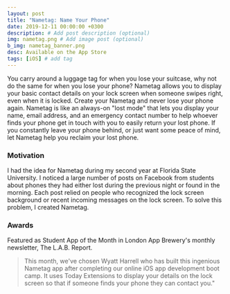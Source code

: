 ```yaml
---
layout: post
title: "Nametag: Name Your Phone"
date: 2019-12-11 00:00:00 +0300
description: # Add post description (optional)
img: nametag.png # Add image post (optional)
b_img: nametag_banner.png
desc: Available on the App Store
tags: [iOS] # add tag
---
```


You carry around a luggage tag for when you lose your suitcase, why not do the same for when you lose your phone? Nametag allows you to display your basic contact details on your lock screen when someone swipes right, even when it is locked. Create your Nametag and never lose your phone again. Nametag is like an always-on "lost mode" that lets you display your name, email address, and an emergency contact number to help whoever finds your phone get in touch with you to easily return your lost phone. If you constantly leave your phone behind, or just want some peace of mind, let Nametag help you reclaim your lost phone.


### Motivation

I had the idea for Nametag during my second year at Florida State University. I noticed a large number of posts on Facebook from students about phones they had either lost during the previous night or found in the morning. Each post relied on people who recognized the lock screen background or recent incoming messages on the lock screen. To solve this problem, I created Nametag.

### Awards

Featured as Student App of the Month in London App Brewery's monthly newsletter, The L.A.B. Report.

>This month, we've chosen Wyatt Harrell who has built this ingenious Nametag app after completing our online iOS app development boot camp. It uses Today Extensions to display your details on the lock screen so that if someone finds your phone they can contact you."

<center><a href="https://apps.apple.com/us/app/nametag-name-your-phone/id1478572691?mt=8" target="_blank" style="display:inline-block;overflow:hidden;background:url(https://linkmaker.itunes.apple.com/en-us/badge-lrg.svg?releaseDate=2019-09-29&kind=iossoftware&bubble=ios_apps) no-repeat;width:135px;height:40px;"></a></center>